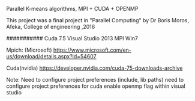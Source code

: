 Parallel K-means algorithms, MPI + CUDA + OPENMP

This project was a final project in "Parallel Computing" by Dr Boris Moros, Afeka, College of engineering ,2016

###########
Cuda 7.5
Visual Studio 2013
MPI
Win7

Mpich: (Microsoft)
https://www.microsoft.com/en-us/download/details.aspx?id=54607

Cuda(nvidia)
https://developer.nvidia.com/cuda-75-downloads-archive

Note:
Need to configure project preferences (include, lib paths)
need to configure project preferences for cuda
enable openmp flag within visual studio
